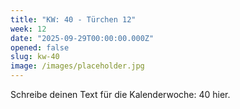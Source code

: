 ```yaml
---
title: "KW: 40 - Türchen 12"
week: 12
date: "2025-09-29T00:00:00.000Z"
opened: false
slug: kw-40
image: /images/placeholder.jpg
---
```


Schreibe deinen Text für die Kalenderwoche: 40 hier.
